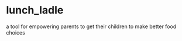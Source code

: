 lunch_ladle
===========

a tool for empowering parents to get their children to make better food choices
